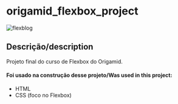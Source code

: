 # origamid_flexbox_project

![flexblog](https://user-images.githubusercontent.com/83728277/189270569-e35c6b41-67f4-4237-b51f-ee360f0c387c.png)

## Descrição/description

Projeto final do curso de Flexbox do Origamid. 

#### Foi usado na construção desse projeto/Was used in this project:

- HTML
- CSS (foco no Flexbox) 
